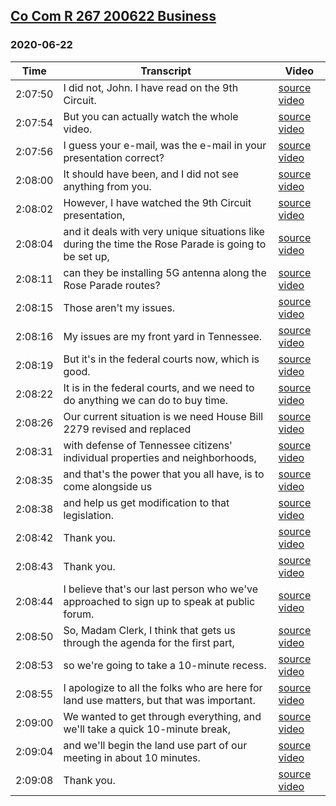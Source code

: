 ## [Co Com R 267 200622 Business](https://archive.org/details/co-com-r-267-200622-business)
### 2020-06-22
| Time| Transcript| Video|
|---------|--------------------------------------------------------------------------------------------------------------------------------------------------------------------------------|-------------------------------------------------------------------------------------|
| 2:07:50| I did not, John. I have read on the 9th Circuit.| [source video](https://archive.org/details/co-com-r-267-200622-business?start=7670)|
| 2:07:54| But you can actually watch the whole video.| [source video](https://archive.org/details/co-com-r-267-200622-business?start=7674)|
| 2:07:56| I guess your e-mail, was the e-mail in your presentation correct?| [source video](https://archive.org/details/co-com-r-267-200622-business?start=7676)|
| 2:08:00| It should have been, and I did not see anything from you.| [source video](https://archive.org/details/co-com-r-267-200622-business?start=7680)|
| 2:08:02| However, I have watched the 9th Circuit presentation,| [source video](https://archive.org/details/co-com-r-267-200622-business?start=7682)|
| 2:08:04| and it deals with very unique situations like during the time the Rose Parade is going to be set up,| [source video](https://archive.org/details/co-com-r-267-200622-business?start=7684)|
| 2:08:11| can they be installing 5G antenna along the Rose Parade routes?| [source video](https://archive.org/details/co-com-r-267-200622-business?start=7691)|
| 2:08:15| Those aren't my issues.| [source video](https://archive.org/details/co-com-r-267-200622-business?start=7695)|
| 2:08:16| My issues are my front yard in Tennessee.| [source video](https://archive.org/details/co-com-r-267-200622-business?start=7696)|
| 2:08:19| But it's in the federal courts now, which is good.| [source video](https://archive.org/details/co-com-r-267-200622-business?start=7699)|
| 2:08:22| It is in the federal courts, and we need to do anything we can do to buy time.| [source video](https://archive.org/details/co-com-r-267-200622-business?start=7702)|
| 2:08:26| Our current situation is we need House Bill 2279 revised and replaced| [source video](https://archive.org/details/co-com-r-267-200622-business?start=7706)|
| 2:08:31| with defense of Tennessee citizens' individual properties and neighborhoods,| [source video](https://archive.org/details/co-com-r-267-200622-business?start=7711)|
| 2:08:35| and that's the power that you all have, is to come alongside us| [source video](https://archive.org/details/co-com-r-267-200622-business?start=7715)|
| 2:08:38| and help us get modification to that legislation.| [source video](https://archive.org/details/co-com-r-267-200622-business?start=7718)|
| 2:08:42| Thank you.| [source video](https://archive.org/details/co-com-r-267-200622-business?start=7722)|
| 2:08:43| Thank you.| [source video](https://archive.org/details/co-com-r-267-200622-business?start=7723)|
| 2:08:44| I believe that's our last person who we've approached to sign up to speak at public forum.| [source video](https://archive.org/details/co-com-r-267-200622-business?start=7724)|
| 2:08:50| So, Madam Clerk, I think that gets us through the agenda for the first part,| [source video](https://archive.org/details/co-com-r-267-200622-business?start=7730)|
| 2:08:53| so we're going to take a 10-minute recess.| [source video](https://archive.org/details/co-com-r-267-200622-business?start=7733)|
| 2:08:55| I apologize to all the folks who are here for land use matters, but that was important.| [source video](https://archive.org/details/co-com-r-267-200622-business?start=7735)|
| 2:09:00| We wanted to get through everything, and we'll take a quick 10-minute break,| [source video](https://archive.org/details/co-com-r-267-200622-business?start=7740)|
| 2:09:04| and we'll begin the land use part of our meeting in about 10 minutes.| [source video](https://archive.org/details/co-com-r-267-200622-business?start=7744)|
| 2:09:08| Thank you.| [source video](https://archive.org/details/co-com-r-267-200622-business?start=7748)|
